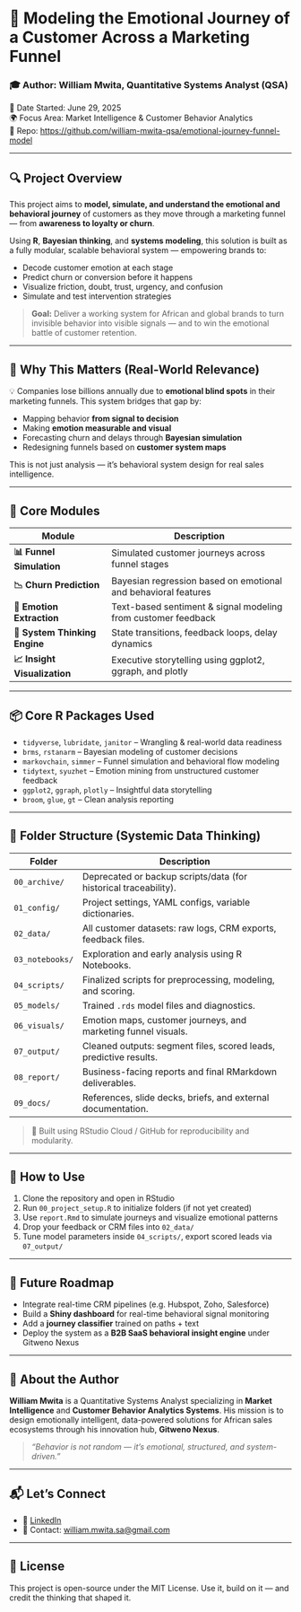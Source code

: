 # 🧠 Modeling the Emotional Journey of a Customer Across a Marketing Funnel

### 🎓 Author: William Mwita, Quantitative Systems Analyst (QSA)  
📅 Date Started: June 29, 2025  
🌍 Focus Area: Market Intelligence & Customer Behavior Analytics  
🔗 Repo: https://github.com/william-mwita-qsa/emotional-journey-funnel-model  

---

## 🔍 Project Overview

This project aims to **model, simulate, and understand the emotional and behavioral journey** of customers as they move through a marketing funnel — from **awareness to loyalty or churn**.

Using **R**, **Bayesian thinking**, and **systems modeling**, this solution is built as a fully modular, scalable behavioral system — empowering brands to:

- Decode customer emotion at each stage  
- Predict churn or conversion before it happens  
- Visualize friction, doubt, trust, urgency, and confusion  
- Simulate and test intervention strategies  

> **Goal:** Deliver a working system for African and global brands to turn invisible behavior into visible signals — and to win the emotional battle of customer retention.

---

## 🧠 Why This Matters (Real-World Relevance)

💡 Companies lose billions annually due to **emotional blind spots** in their marketing funnels. This system bridges that gap by:

- Mapping behavior **from signal to decision**  
- Making **emotion measurable and visual**  
- Forecasting churn and delays through **Bayesian simulation**  
- Redesigning funnels based on **customer system maps**  

This is not just analysis — it’s behavioral system design for real sales intelligence.

---

## 🧪 Core Modules

| Module                      | Description |
|-----------------------------|-------------|
| **📊 Funnel Simulation**     | Simulated customer journeys across funnel stages |
| **📉 Churn Prediction**      | Bayesian regression based on emotional and behavioral features |
| **💬 Emotion Extraction**    | Text-based sentiment & signal modeling from customer feedback |
| **🔁 System Thinking Engine**| State transitions, feedback loops, delay dynamics |
| **📈 Insight Visualization** | Executive storytelling using ggplot2, ggraph, and plotly |

---

## 📦 Core R Packages Used

- `tidyverse`, `lubridate`, `janitor` – Wrangling & real-world data readiness  
- `brms`, `rstanarm` – Bayesian modeling of customer decisions  
- `markovchain`, `simmer` – Funnel simulation and behavioral flow modeling  
- `tidytext`, `syuzhet` – Emotion mining from unstructured customer feedback  
- `ggplot2`, `ggraph`, `plotly` – Insightful data storytelling  
- `broom`, `glue`, `gt` – Clean analysis reporting

---

## 📂 Folder Structure (Systemic Data Thinking)

| Folder | Description |
|--------|-------------|
| `00_archive/`     | Deprecated or backup scripts/data (for historical traceability). |
| `01_config/`      | Project settings, YAML configs, variable dictionaries. |
| `02_data/`        | All customer datasets: raw logs, CRM exports, feedback files. |
| `03_notebooks/`   | Exploration and early analysis using R Notebooks. |
| `04_scripts/`     | Finalized scripts for preprocessing, modeling, and scoring. |
| `05_models/`      | Trained `.rds` model files and diagnostics. |
| `06_visuals/`     | Emotion maps, customer journeys, and marketing funnel visuals. |
| `07_output/`      | Cleaned outputs: segment files, scored leads, predictive results. |
| `08_report/`      | Business-facing reports and final RMarkdown deliverables. |
| `09_docs/`        | References, slide decks, briefs, and external documentation. |

> 🔧 Built using RStudio Cloud / GitHub for reproducibility and modularity.

---

## 🧭 How to Use

1. Clone the repository and open in RStudio  
2. Run `00_project_setup.R` to initialize folders (if not yet created)  
3. Use `report.Rmd` to simulate journeys and visualize emotional patterns  
4. Drop your feedback or CRM files into `02_data/`  
5. Tune model parameters inside `04_scripts/`, export scored leads via `07_output/`  

---

## 🚀 Future Roadmap

- Integrate real-time CRM pipelines (e.g. Hubspot, Zoho, Salesforce)
- Build a **Shiny dashboard** for real-time behavioral signal monitoring  
- Add a **journey classifier** trained on paths + text  
- Deploy the system as a **B2B SaaS behavioral insight engine** under Gitweno Nexus  

---

## 👤 About the Author

**William Mwita** is a Quantitative Systems Analyst specializing in **Market Intelligence** and **Customer Behavior Analytics Systems**. His mission is to design emotionally intelligent, data-powered solutions for African sales ecosystems through his innovation hub, **Gitweno Nexus**.

> *“Behavior is not random — it’s emotional, structured, and system-driven.”*

---

## 📬 Let’s Connect

- 💼 [LinkedIn](https://linkedin.com/in/williammwitaqsa)
- 📧 Contact: william.mwita.sa@gmail.com  

---

## 📜 License

This project is open-source under the MIT License. Use it, build on it — and credit the thinking that shaped it.

